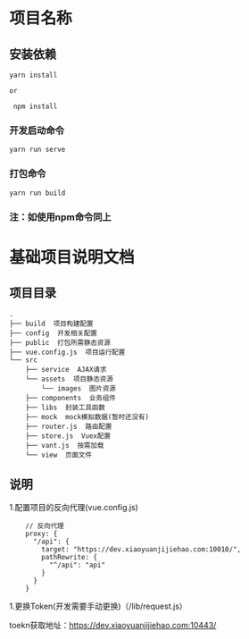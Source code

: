 # 项目名称

## 安装依赖
```
yarn install

or 
 
 npm install
```

### 开发启动命令
```
yarn run serve
```

### 打包命令
```
yarn run build
```

### 注：如使用npm命令同上



# 基础项目说明文档

## 项目目录
```shell
.
├── build  项目构建配置
├── config  开发相关配置
├── public  打包所需静态资源
├── vue.config.js  项目运行配置
└── src
    ├── service  AJAX请求
    └── assets  项目静态资源
        └── images  图片资源
    ├── components  业务组件
    ├── libs  封装工具函数
    ├── mock  mock模拟数据(暂时还没有)
    ├── router.js  路由配置
    ├── store.js  Vuex配置
    ├── vant.js  按需加载
    └── view  页面文件
```

## 说明
 1.配置项目的反向代理(vue.config.js)
``` shell
    // 反向代理
    proxy: {
      "/api": {
        target: "https://dev.xiaoyuanjijiehao.com:10010/",
        pathRewrite: {
          "^/api": "api"
        }
      }
    }
```
 1.更换Token(开发需要手动更换)（/lib/request.js）

 toekn获取地址：https://dev.xiaoyuanjijiehao.com:10443/



